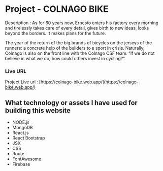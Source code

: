 # Project - COLNAGO BIKE

Description : As for 60 years now, Ernesto enters his factory every morning and tirelessly takes care of every detail, gives birth to new ideas, looks beyond the borders. It makes plans for the future.

The year of the return of the big brands of bicycles on the jerseys of the runners: a concrete help of the builders to a sport in crisis. Naturally, Colnago is also on the front line with the Colnago CSF team. “If we do not believe in what we do, how could others invest in cycling?”.

### Live URL

Project Live url : [https://colnago-bike.web.app/](https://colnago-bike.web.app/)

## What technology or assets I have used for building this website

- NODE.js
- MongoDB
- React.js
- React Bootstrap
- JSX
- CSS
- Route
- FontAwesome
- Firebase